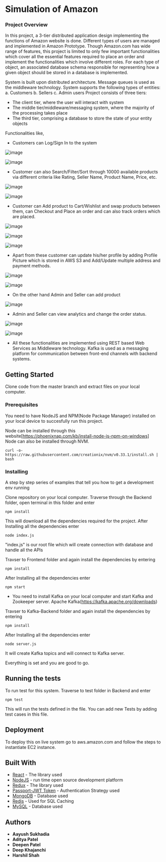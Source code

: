 # Simulation of Amazon

### Project Overview
In this project, a 3-tier distributed application design implementing the functions of Amazon website is done. Different types of users are managed and implemented in Amazon Prototype.
Though Amazon.com has wide range of features, this project is limited to only few important functionalities which cover all the essential features required to place an order and implement the functionalities which involve different roles.
For each type of object, an associated database schema responsible for representing how a given object should be stored in a database is implemented.

System is built upon distributed architecture. Message queues is used as the middleware technology.
System supports the following types of entities:
a. Customers
b. Sellers
c. Admin users
Project consists of three tiers:
- The client tier, where the user will interact with system
- The middle tier/middleware/messaging system, where the majority of the processing takes place
- The third tier, comprising a database to store the state of your entity objects

Functionalities like, 
- Customers can Log/Sign In to the system 

![image](https://user-images.githubusercontent.com/46435796/83479935-d23f7580-a44e-11ea-8b3e-76019cd2f2f4.png)

![image](https://user-images.githubusercontent.com/46435796/83479987-f8fdac00-a44e-11ea-9824-607c290bd2d7.png)

- Customer can also Search/Filter/Sort through 10000 available products via different criteria like Rating, Seller Name, Product Name, Price, etc.

![image](https://user-images.githubusercontent.com/46435796/83480023-192d6b00-a44f-11ea-9d26-78747552c64d.png)

![image](https://user-images.githubusercontent.com/46435796/83480697-e7b59f00-a450-11ea-960b-294c03521f58.png)

- Customer can Add product to Cart/Wishlist and swap products between them, can Checkout and Place an order and can also track orders which are placed.

![image](https://user-images.githubusercontent.com/46435796/83480103-598ce900-a44f-11ea-9ede-ded3efc580dc.png)

![image](https://user-images.githubusercontent.com/46435796/83480135-690c3200-a44f-11ea-9ea2-75b126a35597.png)

![image](https://user-images.githubusercontent.com/46435796/83480161-79bca800-a44f-11ea-8d8a-c33b05742a6c.png)

- Apart from these customer can update his/her profile by adding Profile Picture which is stored in AWS S3 and Add/Update multiple address and payment methods.

![image](https://user-images.githubusercontent.com/46435796/83480323-d61fc780-a44f-11ea-92b2-921817370adf.png)

![image](https://user-images.githubusercontent.com/46435796/83480339-e3d54d00-a44f-11ea-97c4-a8704c470999.png)

- On the other hand Admin and Seller can add product

![image](https://user-images.githubusercontent.com/46435796/83480422-2bf46f80-a450-11ea-9eb6-19fec66f75c1.png)

- Admin and Seller can view analytics and change the order status.

![image](https://user-images.githubusercontent.com/46435796/83480852-38c59300-a451-11ea-86ac-7d3ecd56e9a6.png)

![image](https://user-images.githubusercontent.com/46435796/83480893-5561cb00-a451-11ea-9606-c702a2fb2768.png)

- All these functionalities are implemented using REST based Web Services as Middleware technology. Kafka is used as a messaging platform for communication between front-end channels with backend systems.

## Getting Started

Clone code from the master branch and extract files on your local computer.

### Prerequisites

You need to have NodeJS and NPM(Node Package Manager) installed on your local device to succesfully run this project.

Node can be installed through this website[https://phoenixnap.com/kb/install-node-js-npm-on-windows]
Node can also be installed through NVM.
```
curl -o- https://raw.githubusercontent.com/creationix/nvm/v0.33.1/install.sh | bash
```

### Installing

A step by step series of examples that tell you how to get a development env running

Clone repository on your local computer.
Traverse through the Backend folder, open terminal in this folder and enter
```
npm install
```
This will download all the dependencies required for the project.
After Installing all the dependencies enter
```
node index.js
```
"index.js" is our root file which will create connection with database and handle all the APIs

Travser to Frontend folder and again install the dependencies by entering
```
npm install
```
After Installing all the dependencies enter
```
npm start
```
* You need to install Kafka on your local computer and start Kafka and Zookeeper server.
Apache Kafka(https://kafka.apache.org/downloads)

Travser to Kafka-Backend folder and again install the dependencies by entering
```
npm install
```
After Installing all the dependencies enter
```
node server.js
```
It will create Kafka topics and will connect to Kafka server.

Everything is set and you are good to go.

## Running the tests

To run test for this system.
Traverse to test folder in Backend and enter
```
npm test
```
This will run the tests defined in the file.
You can add new Tests by adding test cases in this file.

## Deployment

To deploy this on live system go to aws.amazon.com and follow the steps to instantiate EC2 instance.

## Built With

* [React](https://reactjs.org/docs/getting-started.html) - The library used
* [NodeJS](https://nodejs.org/en/docs/) - run time open source development platform
* [Redux](https://redux.js.org/introduction/getting-started) - The library used
* [Passport-JWT Token](http://www.passportjs.org/docs/) - Authentication Strategy used
* [MongoDB](https://docs.mongodb.com/) - Database used
* [Redis](https://redis.io/documentation) - Used for SQL Caching
* [MySQL](https://dev.mysql.com/doc/) - Database used

## Authors

* **Aayush Sukhadia**
* **Aditya Patel**
* **Deepen Patel**
* **Deep Khajanchi**
* **Harshil Shah**

